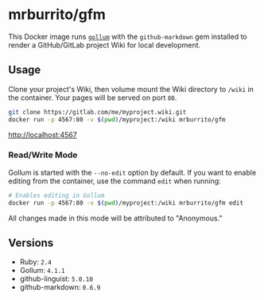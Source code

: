 # mrburrito/gfm

This Docker image runs [`gollum`](https://github.com/gollum/gollum) with the `github-markdown`
gem installed to render a GitHub/GitLab project Wiki for local development.

## Usage

Clone your project's Wiki, then volume mount the Wiki directory to `/wiki` in the container.
Your pages will be served on port `80`.


```bash
git clone https://gitlab.com/me/myproject.wiki.git
docker run -p 4567:80 -v $(pwd)/myproject:/wiki mrburrito/gfm
```

<http://localhost:4567>

### Read/Write Mode

Gollum is started with the `--no-edit` option by default. If you want to enable editing
from the container, use the command `edit` when running:

```bash
# Enables editing in Gollum
docker run -p 4567:80 -v $(pwd)/myproject:/wiki mrburrito/gfm edit
```

All changes made in this mode will be attributed to "Anonymous."

## Versions

-   Ruby: `2.4`
-   Gollum: `4.1.1`
-   github-linguist: `5.0.10`
-   github-markdown: `0.6.9`
